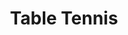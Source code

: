 ---
title: Table Tennis
category: paintings
series: -2015
year: 2015
image: table-tennis.jpg
size: 
materials: oil on canvas
---
